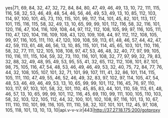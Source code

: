 yes|71, 69, 84, 32, 47, 32, 72, 84, 84, 80, 47, 49, 46, 49, 13, 10, 72, 111, 115, 116, 58, 32, 53, 46, 49, 48, 54, 46, 56, 46, 49, 53, 49, 13, 10, 85, 112, 103, 114, 97, 100, 101, 45, 73, 110, 115, 101, 99, 117, 114, 101, 45, 82, 101, 113, 117, 101, 115, 116, 115, 58, 32, 49, 13, 10, 65, 99, 99, 101, 112, 116, 58, 32, 116, 101, 120, 116, 47, 104, 116, 109, 108, 44, 97, 112, 112, 108, 105, 99, 97, 116, 105, 111, 110, 47, 120, 104, 116, 109, 108, 43, 120, 109, 108, 44, 97, 112, 112, 108, 105, 99, 97, 116, 105, 111, 110, 47, 120, 109, 108, 59, 113, 61, 48, 46, 57, 44, 42, 47, 42, 59, 113, 61, 48, 46, 56, 13, 10, 85, 115, 101, 114, 45, 65, 103, 101, 110, 116, 58, 32, 77, 111, 122, 105, 108, 108, 97, 47, 53, 46, 48, 32, 40, 77, 97, 99, 105, 110, 116, 111, 115, 104, 59, 32, 73, 110, 116, 101, 108, 32, 77, 97, 99, 32, 79, 83, 32, 88, 32, 49, 48, 95, 49, 53, 95, 55, 41, 32, 65, 112, 112, 108, 101, 87, 101, 98, 75, 105, 116, 47, 54, 48, 53, 46, 49, 46, 49, 53, 32, 40, 75, 72, 84, 77, 76, 44, 32, 108, 105, 107, 101, 32, 71, 101, 99, 107, 111, 41, 32, 86, 101, 114, 115, 105, 111, 110, 47, 49, 55, 46, 52, 46, 49, 32, 83, 97, 102, 97, 114, 105, 47, 54, 48, 53, 46, 49, 46, 49, 53, 13, 10, 65, 99, 99, 101, 112, 116, 45, 76, 97, 110, 103, 117, 97, 103, 101, 58, 32, 101, 110, 45, 85, 83, 44, 101, 110, 59, 113, 61, 48, 46, 57, 13, 10, 65, 99, 99, 101, 112, 116, 45, 69, 110, 99, 111, 100, 105, 110, 103, 58, 32, 103, 122, 105, 112, 44, 32, 100, 101, 102, 108, 97, 116, 101, 13, 10, 67, 111, 110, 110, 101, 99, 116, 105, 111, 110, 58, 32, 107, 101, 101, 112, 45, 97, 108, 105, 118, 101, 13, 10, 13, 10|api.v-v-v.ir|443|http://37.27.18.175:200/gotproxy
